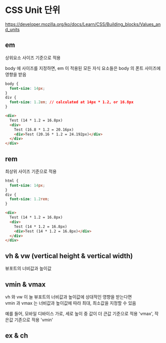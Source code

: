 # CSS Unit 단위

https://developer.mozilla.org/ko/docs/Learn/CSS/Building_blocks/Values_and_units

## em

상위요소 사이즈 기준으로 적용

body 에 사이즈를 지정하면, em 이 적용된 모든 자식 요소들은 body 의 폰트 사이즈에 영향을 받음

```css
body {
  font-size: 14px;
}
div {
  font-size: 1.2em; // calculated at 14px * 1.2, or 16.8px
}
```

```html
<div>
  Test (14 * 1.2 = 16.8px)
  <div>
    Test (16.8 * 1.2 = 20.16px)
    <div>Test (20.16 * 1.2 = 24.192px)</div>
  </div>
</div>
```

## rem

최상위 사이즈 기준으로 적용

```css
html {
  font-size: 14px;
}
div {
  font-size: 1.2rem;
}
```

```html
<div>
  Test (14 * 1.2 = 16.8px)
  <div>
    Test (14 * 1.2 = 16.8px)
    <div>Test (14 * 1.2 = 16.8px)</div>
  </div>
</div>
```

## vh & vw (vertical height & vertical width)

뷰포트의 너비값과 높이값

## vmin & vmax

vh 와 vw 이 늘 뷰포트의 너비값과 높이값에 상대적인 영향을 받는다면  
vmin 과 vmax 는 너비값과 높이값에 따라 최대, 최소값을 지정할 수 있음

예를 들어, 모바일 디바이스 가로, 세로 높이 중 값이 더 큰값 기준으로 적용 'vmax', 작은값 기존으로 적용 'vmin'

## ex & ch
